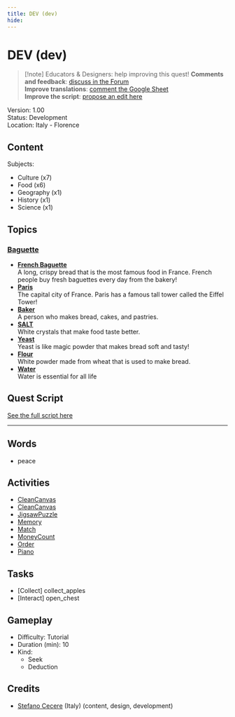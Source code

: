 ```yaml
---
title: DEV (dev)
hide:
---
```


# DEV (dev)
> [!note] Educators & Designers: help improving this quest!
> **Comments and feedback**: [discuss in the Forum]()  
> **Improve translations**: [comment the Google Sheet]()  
> **Improve the script**: [propose an edit here](https://github.com/vgwb/Antura/blob/main/Assets/_discover/_quests/_DEV/DEV%20-%20Yarn%20Script.yarn)  

Version: 1.00  
Status: Development  
Location: Italy - Florence

## Content
Subjects: 

  - Culture (x7)
  - Food (x6)
  - Geography (x1)
  - History (x1)
  - Science (x1)

## Topics
### [Baguette](../../topics/index.md#baguette)

  - **[French Baguette](../../cards/index.md#food_baguette)**  
    A long, crispy bread that is the most famous food in France. French people buy fresh baguettes every day from the bakery!  
  - **[Paris](../../cards/index.md#capital_paris)**  
    The capital city of France. Paris has a famous tall tower called the Eiffel Tower!  
  - **[Baker](../../cards/index.md#person_baker)**  
    A person who makes bread, cakes, and pastries.  
  - **[SALT](../../cards/index.md#food_salt)**  
    White crystals that make food taste better.   
  - **[Yeast](../../cards/index.md#food_yeast)**  
    Yeast is like magic powder that makes bread soft and tasty!  
  - **[Flour](../../cards/index.md#food_flour)**  
    White powder made from wheat that is used to make bread.  
  - **[Water](../../cards/index.md#food_water)**  
    Water is essential for all life  

## Quest Script

[See the full script here](./dev-script.md)

---

## Words
- peace
## Activities
- [CleanCanvas](../../activities/index.md#CleanCanvas)
- [CleanCanvas](../../activities/index.md#CleanCanvas)
- [JigsawPuzzle](../../activities/index.md#JigsawPuzzle)
- [Memory](../../activities/index.md#Memory)
- [Match](../../activities/index.md#Match)
- [MoneyCount](../../activities/index.md#MoneyCount)
- [Order](../../activities/index.md#Order)
- [Piano](../../activities/index.md#Piano)

## Tasks
- [Collect] collect_apples
- [Interact] open_chest
## Gameplay
- Difficulty: Tutorial
- Duration (min): 10
- Kind:
  - Seek
  - Deduction
## Credits
- [Stefano Cecere](https://stefanocecere.com) (Italy) (content, design, development)
